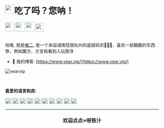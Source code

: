 
<div  >
<h1><img src="https://emojis.slackmojis.com/emojis/images/1531849430/4246/blob-sunglasses.gif?1531849430" width="30"/>吃了吗？您呐！</h1>
</div>
<div  >
<div >
  <a href="https://space.bilibili.com/15164232" target="_blank"><img height="30" src="https://img.alicdn.com/imgextra/i1/O1CN010vhfwj1fNIuN0tSpc_!!6000000003994-2-tps-200-200.png"></a>
  <a href="https://cdn.jsdelivr.net/gh/vearvip/cdn@v0.0.14/img/qrcode_qq.jpg" target="_blank"><img height="30" src="https://img.alicdn.com/imgextra/i4/O1CN01ktXiwq23mzuDxEodE_!!6000000007299-2-tps-200-200.png" /></a> 
  <a href="https://cdn.jsdelivr.net/gh/vearvip/cdn@v0.0.14/img/qrcode_wechat.png" target="_blank"><img height="30" src="https://img.alicdn.com/imgextra/i1/O1CN01e2WS3e1p7PJoYB3VC_!!6000000005313-2-tps-200-200.png" ></a> 
  <a href="mailto:vear.vip@qq.com" target="_blank"><img height="26" src="https://img.alicdn.com/imgextra/i3/O1CN01XMt4xa28W7O6sn4WD_!!6000000007939-2-tps-355-200.png" style="margin-bottom: 2px;margin-left: -2px;"></a> 
</div>
</div>

<br>

哈喽, 我是[唯二](https://www.vear.vip/),  是一个来自湖南现居杭州的底层码农👨🏻‍💻，喜欢一些酷酷的东西😎，例如魔方、方言和看别人玩图寻
<br>
 
 - 🔗 我的博客: [https://www.vear.vip/](https://www.vear.vip/)
   
 <p align="left"> <img src="https://komarev.com/ghpvc/?username=vearvip" alt="vearvip" /> </p>
 
 </br>

**喜爱的语言和库:**
<br>
  
<code><img height="20" src="https://img.alicdn.com/imgextra/i1/O1CN015AXO281EW0oMYKfF7_!!6000000000358-2-tps-200-200.png"></code>
<code><img height="20" src="https://img.alicdn.com/imgextra/i4/O1CN01Dbze1O1cKbjEFAUTh_!!6000000003582-2-tps-200-200.png"></code>
<code><img height="20" src="https://img.alicdn.com/imgextra/i1/O1CN01WK8EbT1C6hhBORew3_!!6000000000032-2-tps-200-200.png"></code>
<code><img height="20" src="https://img.alicdn.com/imgextra/i3/O1CN01rHM4SB24KQoonxhU8_!!6000000007372-2-tps-200-200.png"></code>
<code><img height="20" src="https://img.alicdn.com/imgextra/i2/O1CN01aVHAUQ1doCwSKfQln_!!6000000003782-2-tps-200-200.png"></code>
<code><img height="20" src="https://img.alicdn.com/imgextra/i1/O1CN01DVtNVO1qIggmgJLvW_!!6000000005473-2-tps-200-200.png"></code>
<code><img height="20" src="https://img.alicdn.com/imgextra/i2/O1CN01uGJtJD1v98VURNwkg_!!6000000006129-2-tps-200-200.png"></code>
<code><img height="20" src="https://img.alicdn.com/imgextra/i2/O1CN01v0tLyn288lBiGcCoq_!!6000000007888-2-tps-200-200.png"></code>
<code><img height="20" src="https://img.alicdn.com/imgextra/i4/O1CN01TSGXVq1diFnGisJNk_!!6000000003769-2-tps-200-200.png"></code>
<code><img height="20" src="https://img.alicdn.com/imgextra/i4/O1CN010QllKt234ZUGOKLhv_!!6000000007202-2-tps-200-200.png"></code>
 

 
<hr />
 
<div align="center">

### 欢迎点点⭐呀铁汁
</div>
